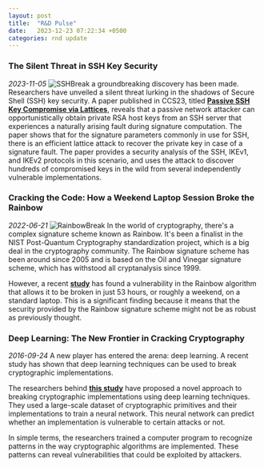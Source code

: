 ```yaml
---
layout: post
title:  "R&D Pulse"
date:   2023-12-23 07:22:34 +0500
categories: rnd update
---
```

### The Silent Threat in SSH Key Security ###
*2023-11-05*
![SSHBreak]({{site.url}}/{{site.baseurl}}/assets/images/pulse/20231105_ssh_break.jpg)
 a groundbreaking discovery has been made. Researchers have unveiled a silent threat lurking in the shadows of Secure Shell (SSH) key security. A paper published in CCS23, titled **[Passive SSH Key Compromise via Lattices](https://eprint.iacr.org/2023/1711.pdf)**, reveals that a passive network attacker can opportunistically obtain private RSA host keys from an SSH server that experiences a naturally arising fault during signature computation. 
The paper shows that for the signature parameters commonly in use for SSH, there is an efficient lattice attack to recover the private key in case of a signature fault.
The paper provides a security analysis of the SSH, IKEv1, and IKEv2 protocols in this scenario, and uses the attack to discover hundreds of compromised keys in the wild from several independently vulnerable implementations.

### Cracking the Code: How a Weekend Laptop Session Broke the Rainbow ###
*2022-06-21*
![RainbowBreak]({{site.url}}/{{site.baseurl}}/assets/images/pulse/20220621_rainbow_break.jpg)
 In the world of cryptography, there's a complex signature scheme known as Rainbow. It's been a finalist in the NIST Post-Quantum Cryptography standardization project, which is a big deal in the cryptography community. The Rainbow signature scheme has been around since 2005 and is based on the Oil and Vinegar signature scheme, which has withstood all cryptanalysis since 1999.

However, a recent **[study](https://eprint.iacr.org/2022/214)** has found a vulnerability in the Rainbow algorithm that allows it to be broken in just 53 hours, or roughly a weekend, on a standard laptop. This is a significant finding because it means that the security provided by the Rainbow signature scheme might not be as robust as previously thought.

### Deep Learning: The New Frontier in Cracking Cryptography ###
*2016-09-24*
 A new player has entered the arena: deep learning. A recent study has shown that deep learning techniques can be used to break cryptographic implementations.

The researchers behind **[this study](https://eprint.iacr.org/2016/921)** have proposed a novel approach to breaking cryptographic implementations using deep learning techniques. They used a large-scale dataset of cryptographic primitives and their implementations to train a neural network. This neural network can predict whether an implementation is vulnerable to certain attacks or not.

In simple terms, the researchers trained a computer program to recognize patterns in the way cryptographic algorithms are implemented. These patterns can reveal vulnerabilities that could be exploited by attackers.

